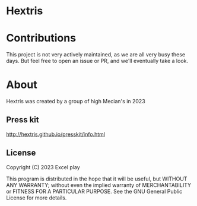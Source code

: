 Hextris
==========




# Contributions
This project is not very actively maintained, as we are all very busy these days. But feel free to open an issue or PR, and we'll eventually take a look.

# About
Hextris was created by a group of high Mecian's in 2023

## Press kit
http://hextris.github.io/presskit/info.html

## License
Copyright (C) 2023 Excel play 

This program is distributed in the hope that it will be useful,
but WITHOUT ANY WARRANTY; without even the implied warranty of
MERCHANTABILITY or FITNESS FOR A PARTICULAR PURPOSE.  See the
GNU General Public License for more details.
